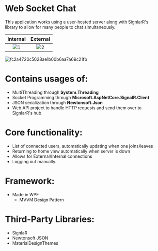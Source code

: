# Web Socket Chat

This application works using a user-hosted server along with SignlarR's library to allow for many people to chat simultaneously.

Internal             |  External
:-------------------------:|:-------------------------:
![1](https://user-images.githubusercontent.com/71935713/112846357-a44ab200-90ae-11eb-8814-33c1a4e37885.png)  | ![2](https://user-images.githubusercontent.com/71935713/112846477-c6443480-90ae-11eb-963c-fcc85717714f.png)

![fc2a4720c5028ae1b00b6aa7a69c21fb](https://user-images.githubusercontent.com/71935713/112846695-00153b00-90af-11eb-9cb0-5d73f071a967.png)

# Contains usages of:
* MultiThreading through **System.Threading**
* Socket Programming through **Microsoft.AspNetCore.SignalR.Client**
* JSON serialization through **Newtonsoft.Json**
* Web API project to handle HTTP requests and send them over to SignlarR's hub.

# Core functionality:
* List of connected users, automatically updating when one joins/leaves
* Returning to home view automatically when server is down
* Allows for External/Internal connections
* Logging out manually.

# Framework:
* Made in WPF
     * MVVM Design Pattern
 
 # Third-Party Libraries:
 * SignlaR
 * Newtonsoft JSON
 * MaterialDesignThemes
